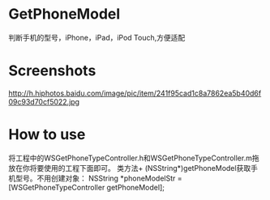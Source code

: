 # GetPhoneModel
判断手机的型号，iPhone，iPad，iPod Touch,方便适配


# Screenshots

http://h.hiphotos.baidu.com/image/pic/item/241f95cad1c8a7862ea5b40d6f09c93d70cf5022.jpg

# How to use

将工程中的WSGetPhoneTypeController.h和WSGetPhoneTypeController.m拖放在你将要使用的工程下面即可。
类方法+ (NSString*)getPhoneModel获取手机型号。不用创建对象：
NSString *phoneModelStr = [WSGetPhoneTypeController getPhoneModel];


